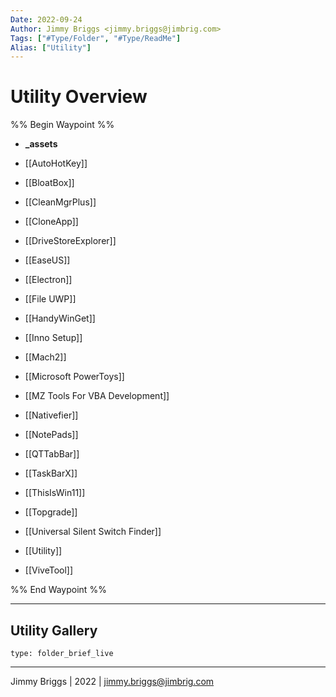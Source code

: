 ```yaml
---
Date: 2022-09-24
Author: Jimmy Briggs <jimmy.briggs@jimbrig.com>
Tags: ["#Type/Folder", "#Type/ReadMe"]
Alias: ["Utility"]
---
```


# Utility Overview

%% Begin Waypoint %%
- **_assets**

- [[AutoHotKey]]
- [[BloatBox]]
- [[CleanMgrPlus]]
- [[CloneApp]]
- [[DriveStoreExplorer]]
- [[EaseUS]]
- [[Electron]]
- [[File UWP]]
- [[HandyWinGet]]
- [[Inno Setup]]
- [[Mach2]]
- [[Microsoft PowerToys]]
- [[MZ Tools For VBA Development]]
- [[Nativefier]]
- [[NotePads]]
- [[QTTabBar]]
- [[TaskBarX]]
- [[ThisIsWin11]]
- [[Topgrade]]
- [[Universal Silent Switch Finder]]
- [[Utility]]
- [[ViveTool]]

%% End Waypoint %%

***

## Utility Gallery

 
```ccard
type: folder_brief_live
```
 

***

Jimmy Briggs | 2022 | <jimmy.briggs@jimbrig.com>



